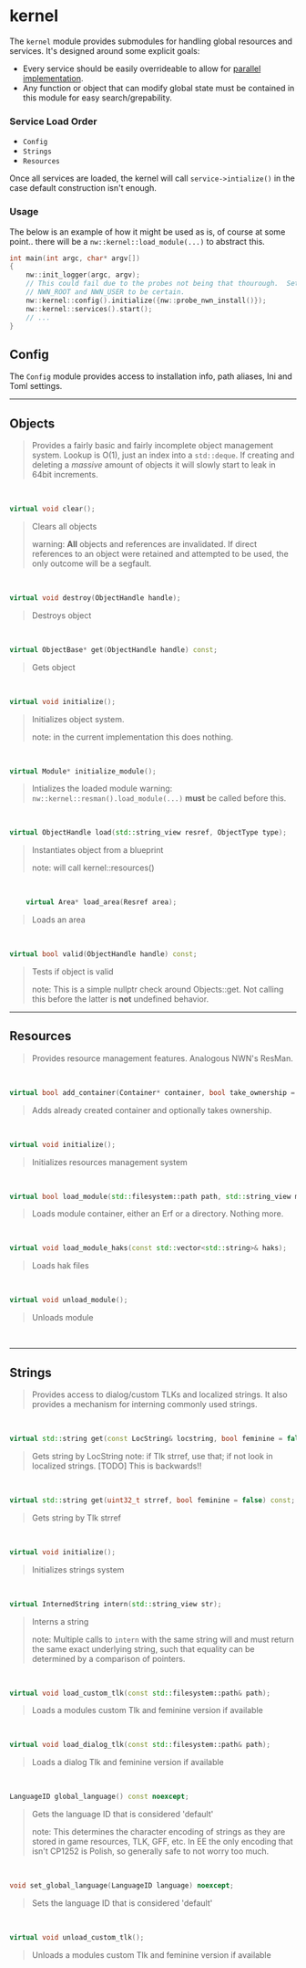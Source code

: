# kernel

The `kernel` module provides submodules for handling global resources and services.  It's designed around some explicit goals:

* Every service should be easily overrideable to allow for [parallel implementation](http://sevangelatos.com/john-carmack-on-parallel-implementations/).
* Any function or object that can modify global state must be contained in this module for easy search/grepability.

### Service Load Order

- `Config`
- `Strings`
- `Resources`

Once all services are loaded, the kernel will call `service->intialize()` in the case default construction
isn't enough.

### Usage

The below is an example of how it might be used as is, of course at some point.. there will be a `nw::kernel::load_module(...)` to abstract this.

```cpp
int main(int argc, char* argv[])
{
    nw::init_logger(argc, argv);
    // This could fail due to the probes not being that thourough.  Set env vars
    // NWN_ROOT and NWN_USER to be certain.
    nw::kernel::config().initialize({nw::probe_nwn_install()});
    nw::kernel::services().start();
    // ...
}
```

## Config

The `Config` module provides access to installation info, path aliases, Ini and Toml settings.

-------------------

## Objects
> Provides a fairly basic and fairly incomplete object management system.  Lookup is O(1), just an index into a `std::deque`.
> If creating and deleting a *massive* amount of objects it will slowly start to leak in 64bit increments.

<br>

```cpp
virtual void clear();
```
> Clears all objects
>
> warning: **All** objects and references are invalidated.  If direct references to an object were
> retained and attempted to be used, the only outcome will be a segfault.

<br>

```cpp
virtual void destroy(ObjectHandle handle);
```
> Destroys object

<br>

```cpp
virtual ObjectBase* get(ObjectHandle handle) const;
```
> Gets object

<br>

```cpp
virtual void initialize();
```
> Initializes object system.
>
> note: in the current implementation this does nothing.

<br>

```cpp
virtual Module* initialize_module();
```
> Intializes the loaded module
> warning: `nw::kernel::resman().load_module(...)` **must** be called before this.

<br>

```cpp
virtual ObjectHandle load(std::string_view resref, ObjectType type);
```
> Instantiates object from a blueprint
>
> note: will call kernel::resources()

<br>

```cpp
    virtual Area* load_area(Resref area);
```
> Loads an area

<br>

```cpp
virtual bool valid(ObjectHandle handle) const;
```
> Tests if object is valid
>
> note: This is a simple nullptr check around Objects::get.  Not calling this before
> the latter is **not** undefined behavior.

-------------------

## Resources
> Provides resource management features.  Analogous NWN's ResMan.

 <br>

```cpp
virtual bool add_container(Container* container, bool take_ownership = true);
```
> Adds already created container and optionally takes ownership.

 <br>

```cpp
virtual void initialize();
```
> Initializes resources management system

<br>

```cpp
virtual bool load_module(std::filesystem::path path, std::string_view manifest = {});
```
> Loads module container, either an Erf or a directory.  Nothing more.

<br>

```cpp
virtual void load_module_haks(const std::vector<std::string>& haks);
```
> Loads hak files

<br>

```cpp
virtual void unload_module();
```
> Unloads module

<br>

-------------------

## Strings
> Provides access to dialog/custom TLKs and localized strings.  It also provides a mechanism for interning
> commonly used strings.

<br>

```cpp
virtual std::string get(const LocString& locstring, bool feminine = false) const;
```
> Gets string by LocString
> note: if Tlk strref, use that; if not look in localized strings.  [TODO] This is backwards!!

<br>

```cpp
virtual std::string get(uint32_t strref, bool feminine = false) const;
```
> Gets string by Tlk strref

<br>

```cpp
virtual void initialize();
```
> Initializes strings system

<br>

```cpp
virtual InternedString intern(std::string_view str);
```
> Interns a string
>
> note: Multiple calls to `intern` with the same string will and must return
> the same exact underlying string, such that equality can be determined
> by a comparison of pointers.

<br>

```cpp
virtual void load_custom_tlk(const std::filesystem::path& path);
```
> Loads a modules custom Tlk and feminine version if available

<br>

```cpp
virtual void load_dialog_tlk(const std::filesystem::path& path);
```
> Loads a dialog Tlk and feminine version if available

<br>

```cpp
LanguageID global_language() const noexcept;
```
> Gets the language ID that is considered 'default'
>
> note: This determines the character encoding of strings as they are stored
> in game resources, TLK, GFF, etc.  In EE the only encoding that isn't CP1252
> is Polish, so generally safe to not worry too much.

<br>

```cpp
void set_global_language(LanguageID language) noexcept;
```
> Sets the language ID that is considered 'default'

<br>

```cpp
virtual void unload_custom_tlk();
```
> Unloads a modules custom Tlk and feminine version if available
